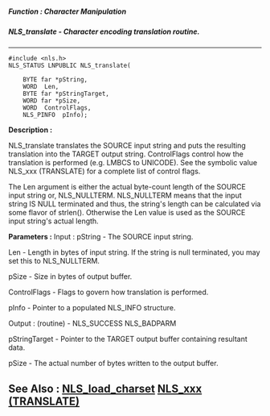 ##### Function : Character Manipulation
##### NLS_translate - Character encoding translation routine.
---
```
#include <nls.h>
NLS_STATUS LNPUBLIC NLS_translate(

	BYTE far *pString,
	WORD  Len,
	BYTE far *pStringTarget,
	WORD far *pSize,
	WORD  ControlFlags,
	NLS_PINFO  pInfo);
```
**Description :**

NLS_translate translates the SOURCE input string and puts the resulting 
translation into the TARGET output string.  ControlFlags control how the 
translation is performed (e.g. LMBCS to UNICODE).  See the symbolic value 
NLS_xxx (TRANSLATE) for a complete list of control flags.

The Len argument is either the actual byte-count length of the SOURCE input 
string or, NLS_NULLTERM.  NLS_NULLTERM means that the input string IS NULL 
terminated and thus, the string's length can be calculated via some flavor of 
strlen().  Otherwise the Len value is used as the SOURCE input string's actual 
length.

**Parameters :**
Input :
pString  -  The SOURCE input string.

Len  -  Length in bytes of input string. If the string is null terminated, you may set this to NLS_NULLTERM.

pSize  -  Size in bytes of output buffer.

ControlFlags  -  Flags to govern how translation is performed.

pInfo  -  Pointer to a populated NLS_INFO structure.

Output :
(routine)  -  NLS_SUCCESS
NLS_BADPARM


pStringTarget  -  Pointer to the TARGET output buffer containing resultant data.

pSize  -  The actual number of bytes written to the output buffer.


**See Also :**
[NLS_load_charset](/domino-c-api-docs/reference/Func/NLS_load_charset)
[NLS_xxx (TRANSLATE)](/domino-c-api-docs/reference/Symb/NLS_xxx (TRANSLATE))
---
